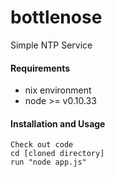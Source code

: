# bottlenose
Simple NTP Service

#### Requirements
- nix environment
- node >= v0.10.33

#### Installation and Usage
    Check out code
    cd [cloned directory]
    run "node app.js"
